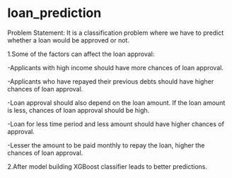 # loan_prediction
Problem Statement: It is a classification problem where we have to predict whether a loan would be approved or not.

1.Some of the factors can affect the loan approval:

-Applicants with high income should have more chances of loan approval.

-Applicants who have repayed their previous debts should have higher chances of loan approval.

-Loan approval should also depend on the loan amount. If the loan amount is less, chances of loan approval should be high.

-Loan for less time period and less amount should have higher chances of approval.

-Lesser the amount to be paid monthly to repay the loan, higher the chances of loan approval.

2.After model building XGBoost classifier leads to better predictions.


